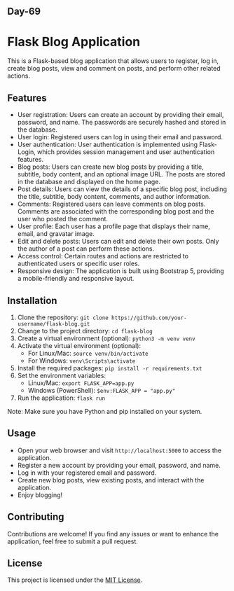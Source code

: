 ## Day-69

# Flask Blog Application

This is a Flask-based blog application that allows users to register, log in, create blog posts, view and comment on posts, and perform other related actions.

## Features

-   User registration: Users can create an account by providing their email, password, and name. The passwords are securely hashed and stored in the database.
-   User login: Registered users can log in using their email and password.
-   User authentication: User authentication is implemented using Flask-Login, which provides session management and user authentication features.
-   Blog posts: Users can create new blog posts by providing a title, subtitle, body content, and an optional image URL. The posts are stored in the database and displayed on the home page.
-   Post details: Users can view the details of a specific blog post, including the title, subtitle, body content, comments, and author information.
-   Comments: Registered users can leave comments on blog posts. Comments are associated with the corresponding blog post and the user who posted the comment.
-   User profile: Each user has a profile page that displays their name, email, and gravatar image.
-   Edit and delete posts: Users can edit and delete their own posts. Only the author of a post can perform these actions.
-   Access control: Certain routes and actions are restricted to authenticated users or specific user roles.
-   Responsive design: The application is built using Bootstrap 5, providing a mobile-friendly and responsive layout.

## Installation

1.  Clone the repository:  `git clone https://github.com/your-username/flask-blog.git`
2.  Change to the project directory:  `cd flask-blog`
3.  Create a virtual environment (optional):  `python3 -m venv venv`
4.  Activate the virtual environment (optional):
    -   For Linux/Mac:  `source venv/bin/activate`
    -   For Windows:  `venv\Scripts\activate`
5.  Install the required packages:  `pip install -r requirements.txt`
6.  Set the environment variables:
    -   Linux/Mac:  `export FLASK_APP=app.py`
    -   Windows (PowerShell):  `$env:FLASK_APP = "app.py"`
7.  Run the application:  `flask run`

Note: Make sure you have Python and pip installed on your system.

## Usage

-   Open your web browser and visit  `http://localhost:5000`  to access the application.
-   Register a new account by providing your email, password, and name.
-   Log in with your registered email and password.
-   Create new blog posts, view existing posts, and interact with the application.
-   Enjoy blogging!

## Contributing

Contributions are welcome! If you find any issues or want to enhance the application, feel free to submit a pull request.

## License

This project is licensed under the [MIT License](LICENSE).

